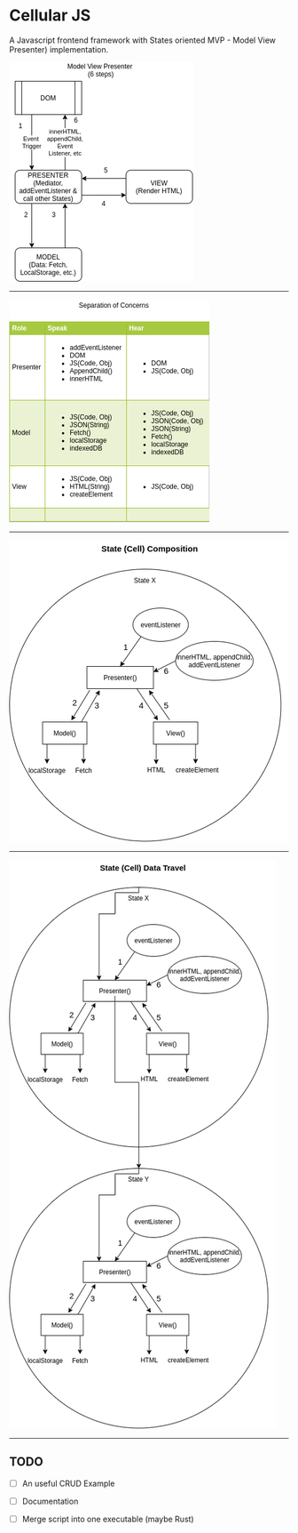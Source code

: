 # Cellular JS


A Javascript frontend framework with States oriented MVP - Model View Presenter) implementation.

![MVP Basic Rules](/docs/01-mvp-basic-roles.png?raw=true)

---

![MVP Separation of Concerns](/docs/02-mvp-separation-of-concerns.png?raw=true)

---

![MVP State Cell Composition](/docs/03-state-cell-comp.png?raw=true)

---

![MVP State Data Travel Rules](/docs/04-state-data-travel.png?raw=true)

---

## TODO

- [ ] An useful CRUD Example

- [ ] Documentation

- [ ] Merge script into one executable (maybe Rust)
